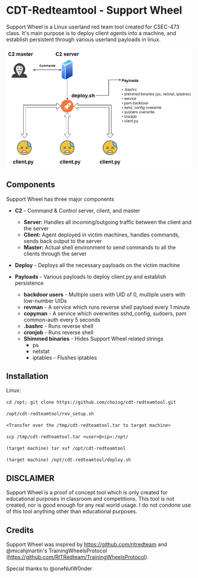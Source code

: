 # CDT-Redteamtool - Support Wheel 

Support Wheel is a Linux userland red team tool created for CSEC-473 class.
It's main purpose is to deploy client agents into a machine, and establish persistent through 
various userland payloads in linux. 

![Support Wheel](/diagram.PNG)

## Components 

Support Wheel has three major components 
* **C2** - Command & Control server, client, and master 
  * **Server:** Handles all incoming/outgoing traffic between the client and the server 
  * **Client:** Agent deployed in victim machines, handles commands, sends back output to the server 
  * **Master:** Actual shell environment to send commands to all the clients through the server 
  
* **Deploy** - Deploys all the necessary payloads on the victim machine 

* **Payloads** - Various payloads to deploy client.py and establish persistence 
  * **backdoor users** - Multiple users with UID of 0, multiple users with low-number UIDs
  * **revman** - A service which runs reverse shell payload every 1 minute
  * **copyman** - A service which overwrites sshd_config, sudoers, pam common-auth every 5 seconds  
  * **.bashrc** - Runs reverse shell 
  * **cronjob** - Runs reverse shell 
  * **Shimmed binaries** - Hides Support Wheel related strings 
    * ps 
    * netstat 
    * iptables - Flushes iptables 

## Installation 

Linux: 

`cd /opt; git clone https://github.com/choisg/cdt-redteamtool.git`

`/opt/cdt-redteamtool/rev_setup.sh`

`<Transfer over the /tmp/cdt-redteamtool.tar to target machine>`

`scp /tmp/cdt-redteamtool.tar <user>@<ip>:/opt/`

`(target machine) tar xvf /opt/cdt-redteamtool`

`(target machine) /opt/cdt-redteamtool/deploy.sh`


## DISCLAIMER
Support Wheel is a proof of concept tool which is only created for educational purposes in classroom and competitions. This tool is not created, nor is good enough for any real world usage. I do not condone use of this tool anything other than educational purposes. 

## Credits 
Support Wheel was inspired by https://github.com/ritredteam and @micahjmartin's TrainingWheelsProtocol (https://github.com/RITRedteam/TrainingWheelsProtocol). 

Special thanks to @oneNutW0nder
